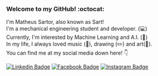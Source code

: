 ### **Welcome to my GitHub! :octocat:**  
 I'm Matheus Sartor, also known as Sart!  
 I'm a mechanical engineering student and developer. (:computer:)  
 Currently, I'm interested by Machine Learning and A.I. (:robot:)  
 In my life, I always loved music (:guitar:), drawing (:pencil2:) and art(:art:).     
 You can find me at my social media down here! :point_down:
 
[![Linkedin Badge](https://img.shields.io/badge/-LinkedIn-blue?style=flat&logo=Linkedin&logoColor=white&link=https://www.linkedin.com/in/matheus-sartor/)](https://www.linkedin.com/in/matheus-sartor/)
[![Facebook Badge](https://img.shields.io/badge/-Facebook-informational?style=flat&logo=Facebook&logoColor=white&link=https://www.facebook.com/matheuslira95/)](https://www.facebook.com/matheuslira95/)
[![Instagram Badge](https://img.shields.io/badge/-Instagram-red?style=flat&logo=Instagram&logoColor=white&link=https://www.instagram.com/sartmatheus/)](https://www.instagram.com/sartmatheus/)

 <!--
**Devsart/Devsart** is a ✨ _special_ ✨ repository because its `README.md` (this file) appears on your GitHub profile.

Here are some ideas to get you started:

- 🔭 I’m currently working on ...
- 🌱 I’m currently learning ...
- 👯 I’m looking to collaborate on ...
- 🤔 I’m looking for help with ...
- 💬 Ask me about ...
- 📫 How to reach me: ...
- 😄 Pronouns: ...
- ⚡ Fun fact: ...
-->
